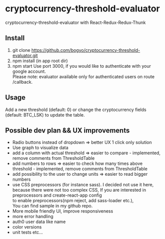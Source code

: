 # cryptocurrency-threshold-evaluator
cryptocurrency-threshold-evaluator with React-Redux-Redux-Thunk

## Install

1. git clone https://github.com/bogyo/cryptocurrency-threshold-evaluator.git
2. npm install (in app root dir)
3. npm start
Use port 3000, if you would like to authenticate with your google account.<br />
Please note: evaluator available only for authenticated users on route /callback.

## Usage
Add a new threshold (default: 0) or change the cryptocurrency fields (default: BTC_LSK) to update the table.

## Possible dev plan && UX improvements

- Radio buttons instead of dropdown => better UX 1 click only solution
- Use graph to visualize data
- add a column with actual threshold => easier to compare - implemented, remove comments from ThresholdTable
- add numbers to rows => easier to check how many times above threshold - implemented, remove comments from ThresholdTable
- add possibility to the user to change units  => easier to read bigger numbers
- use CSS preprocessors (for instance sass).
I decided not use it here, because there were not too complex CSS,
If you are interested in preprocessors and create-react-app config</br>
to enable preprocessors(npm reject, add sass-loader etc.), </br>
 You can find sample in my github repo.</br>
- More mobile friendly UI, improve responsiveness
- more error handling
- auth0 user data like name
- color versions
- unit tests
etc...
